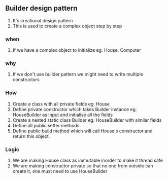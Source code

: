 ## Builder design pattern
1. It's creational design pattern
2. This is used to create a complex object step by step

### when
1. If we have a complex object to initialize eg. House, Computer

### why
1. If we don't use builder pattern we might need to write multiple constructors


### How
1. Create a class with all private fields eg. House
2. Define private constructor which takes Builder instance eg. HouseBuilder as input and initialise all the fields
3. Create a nested static class Builder eg. HouseBuilder with similar fields
4. Define all public setter methods
5. Define public build method which will call House's constructor and return this object.

### Logic
1. We are making House class as immutable inorder to make it thread safe
2. We are making constructor private so that no one from outside can create it, one must need to use HouseBuilder

